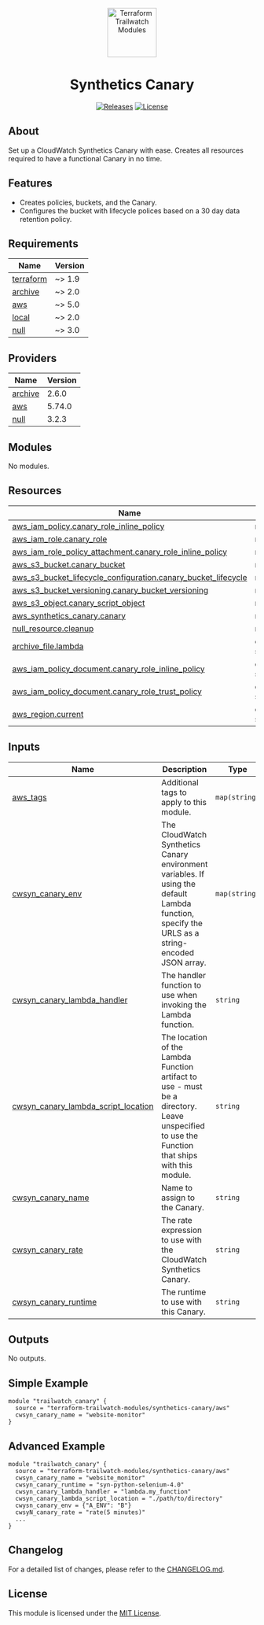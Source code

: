 <p align="center">
  <a href="https://github.com/terraform-trailwatch-modules" title="Terraform Trailwatch Modules"><img src="https://raw.githubusercontent.com/terraform-trailwatch-modules/art/refs/heads/main/logo.jpg" height="100" alt="Terraform Trailwatch Modules"></a>
</p>

<h1 align="center">Synthetics Canary</h1>

<p align="center">
  <a href="https://github.com/terraform-trailwatch-modules/module_name/releases" title="Releases"><img src="https://img.shields.io/badge/Release-1.0.0-1d1d1d?style=for-the-badge" alt="Releases"></a>
  <a href="https://github.com/terraform-trailwatch-modules/module_name/blob/main/LICENSE" title="License"><img src="https://img.shields.io/badge/License-MIT-1d1d1d?style=for-the-badge" alt="License"></a>
</p>

## About
Set up a CloudWatch Synthetics Canary with ease. Creates all resources required to have a functional Canary in no time.

## Features
 - Creates policies, buckets, and the Canary.
 - Configures the bucket with lifecycle polices based on a 30 day data retention policy.


<!-- BEGIN_TF_DOCS -->
## Requirements

| Name | Version |
|------|---------|
| <a name="requirement_terraform"></a> [terraform](#requirement\_terraform) | ~> 1.9 |
| <a name="requirement_archive"></a> [archive](#requirement\_archive) | ~> 2.0 |
| <a name="requirement_aws"></a> [aws](#requirement\_aws) | ~> 5.0 |
| <a name="requirement_local"></a> [local](#requirement\_local) | ~> 2.0 |
| <a name="requirement_null"></a> [null](#requirement\_null) | ~> 3.0 |

## Providers

| Name | Version |
|------|---------|
| <a name="provider_archive"></a> [archive](#provider\_archive) | 2.6.0 |
| <a name="provider_aws"></a> [aws](#provider\_aws) | 5.74.0 |
| <a name="provider_null"></a> [null](#provider\_null) | 3.2.3 |

## Modules

No modules.

## Resources

| Name | Type |
|------|------|
| [aws_iam_policy.canary_role_inline_policy](https://registry.terraform.io/providers/hashicorp/aws/latest/docs/resources/iam_policy) | resource |
| [aws_iam_role.canary_role](https://registry.terraform.io/providers/hashicorp/aws/latest/docs/resources/iam_role) | resource |
| [aws_iam_role_policy_attachment.canary_role_inline_policy](https://registry.terraform.io/providers/hashicorp/aws/latest/docs/resources/iam_role_policy_attachment) | resource |
| [aws_s3_bucket.canary_bucket](https://registry.terraform.io/providers/hashicorp/aws/latest/docs/resources/s3_bucket) | resource |
| [aws_s3_bucket_lifecycle_configuration.canary_bucket_lifecycle](https://registry.terraform.io/providers/hashicorp/aws/latest/docs/resources/s3_bucket_lifecycle_configuration) | resource |
| [aws_s3_bucket_versioning.canary_bucket_versioning](https://registry.terraform.io/providers/hashicorp/aws/latest/docs/resources/s3_bucket_versioning) | resource |
| [aws_s3_object.canary_script_object](https://registry.terraform.io/providers/hashicorp/aws/latest/docs/resources/s3_object) | resource |
| [aws_synthetics_canary.canary](https://registry.terraform.io/providers/hashicorp/aws/latest/docs/resources/synthetics_canary) | resource |
| [null_resource.cleanup](https://registry.terraform.io/providers/hashicorp/null/latest/docs/resources/resource) | resource |
| [archive_file.lambda](https://registry.terraform.io/providers/hashicorp/archive/latest/docs/data-sources/file) | data source |
| [aws_iam_policy_document.canary_role_inline_policy](https://registry.terraform.io/providers/hashicorp/aws/latest/docs/data-sources/iam_policy_document) | data source |
| [aws_iam_policy_document.canary_role_trust_policy](https://registry.terraform.io/providers/hashicorp/aws/latest/docs/data-sources/iam_policy_document) | data source |
| [aws_region.current](https://registry.terraform.io/providers/hashicorp/aws/latest/docs/data-sources/region) | data source |

## Inputs

| Name | Description | Type | Default | Required |
|------|-------------|------|---------|:--------:|
| <a name="input_aws_tags"></a> [aws\_tags](#input\_aws\_tags) | Additional tags to apply to this module. | `map(string)` | `{}` | no |
| <a name="input_cwsyn_canary_env"></a> [cwsyn\_canary\_env](#input\_cwsyn\_canary\_env) | The CloudWatch Synthetics Canary environment variables. If using the default Lambda function, specify the URLS as a string-encoded JSON array. | `map(string)` | <pre>{<br/>  "WEBSITE_URLS": "[\"google.com\"]"<br/>}</pre> | no |
| <a name="input_cwsyn_canary_lambda_handler"></a> [cwsyn\_canary\_lambda\_handler](#input\_cwsyn\_canary\_lambda\_handler) | The handler function to use when invoking the Lambda function. | `string` | `"lambda.handler"` | no |
| <a name="input_cwsyn_canary_lambda_script_location"></a> [cwsyn\_canary\_lambda\_script\_location](#input\_cwsyn\_canary\_lambda\_script\_location) | The location of the Lambda Function artifact to use - must be a directory. Leave unspecified to use the Function that ships with this module. | `string` | `null` | no |
| <a name="input_cwsyn_canary_name"></a> [cwsyn\_canary\_name](#input\_cwsyn\_canary\_name) | Name to assign to the Canary. | `string` | n/a | yes |
| <a name="input_cwsyn_canary_rate"></a> [cwsyn\_canary\_rate](#input\_cwsyn\_canary\_rate) | The rate expression to use with the CloudWatch Synthetics Canary. | `string` | `"rate(1 minute)"` | no |
| <a name="input_cwsyn_canary_runtime"></a> [cwsyn\_canary\_runtime](#input\_cwsyn\_canary\_runtime) | The runtime to use with this Canary. | `string` | `"syn-python-selenium-4.1"` | no |

## Outputs

No outputs.
<!-- END_TF_DOCS -->

## Simple Example
```hcl
module "trailwatch_canary" {
  source = "terraform-trailwatch-modules/synthetics-canary/aws"
  cwsyn_canary_name = "website-monitor"
}
```

## Advanced Example
```hcl
module "trailwatch_canary" {
  source = "terraform-trailwatch-modules/synthetics-canary/aws"
  cwsyn_canary_name = "website_monitor"
  cwsyn_canary_runtime = "syn-python-selenium-4.0"
  cwsyn_canary_lambda_handler = "lambda.my_function"
  cwsyn_canary_lambda_script_location = "./path/to/directory"
  cwysn_canary_env = {"A_ENV": "B"}
  cwsyN_canary_rate = "rate(5 minutes)"
  ...
}
```

## Changelog
For a detailed list of changes, please refer to the [CHANGELOG.md](CHANGELOG.md).

## License
This module is licensed under the [MIT License](LICENSE).
